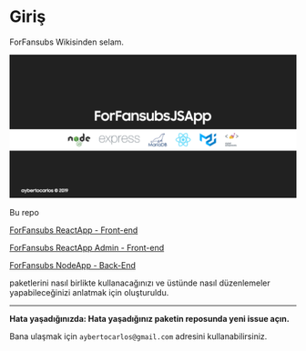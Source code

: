 # Giriş

ForFansubs Wikisinden selam.

<img src="assets/images/index-image.png" >

Bu repo 

[ForFansubs ReactApp - Front-end](https://github.com/ayberktandogan/ForFansubs-ReactApp---Front-end)

[ForFansubs ReactApp Admin - Front-end](https://github.com/ayberktandogan/ForFansubs-ReactApp-Admin---Front-end)

[ForFansubs NodeApp - Back-End](https://github.com/ayberktandogan/ForFansubs-NodeApp---Back-End)

paketlerini nasıl birlikte kullanacağınızı ve üstünde nasıl düzenlemeler yapabileceğinizi anlatmak için oluşturuldu.

---
**Hata yaşadığınızda: Hata yaşadığınız paketin reposunda yeni issue açın.**

Bana ulaşmak için `aybertocarlos@gmail.com` adresini kullanabilirsiniz.
